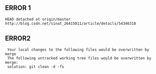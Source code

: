 ## ERROR 1
    HEAD detached at origin/master
    http://blog.csdn.net/sinat_26415011/article/details/54346318

## ERROR2
     Your local changes to the following files would be overwritten by merge
     The following untracked working tree files would be overwritten by merge:
     solution: git clean -d -fx
